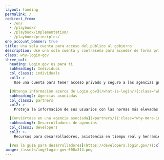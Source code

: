 ```yaml
---
layout: landing
permalink: /
redirect_from:
  - /en/
  - /playbook/
  - /playbook/implementation/
  - /playbook/principles/
one_account_banner: true
title: Una sola cuenta para acceso del público al gobierno
description: Use una sola cuenta y contraseña para acceder de forma privada y segura a las agencias gubernamentales participantes.
class: why-login-gov
three_col:
  heading: Login.gov es para ti
  subheading1: Individuos
  col_class1: individuals
  col1: >-
    Use una cuenta para tener acceso privado y seguro a las agencias gubernamentales participantes.

  [Obtenga información acerca de Login.gov](/what-is-login/){:class="why-more-info"}
  subheading2: Agencias asociadas
  col_class2: partners
  col2: >-
    Proteja la información de sus usuarios con las normas más elevadas de seguridad digital y la experiencia del usuario. Login.gov se encarga del desarrollo de software, las operaciones de seguridad y la atención al cliente para que usted no tenga que hacerlo.

  [Conviértase en una agencia asociada](/partners/){:class="why-more-info"}
  subheading3: Desarrolladores de agencias
  col_class3: developers
  col3: >-
    Recursos para desarrolladores, asistencia en tiempo real y herramientas modernas para ayudarle a instalar y poner en función su aplicación con Login.gov.

  [Vea la guía para desarrolladores](https://developers.login.gov/){:class="why-more-info"} twitter_card: large
image: /assets/img/login-gov-600x314.png
---
```

